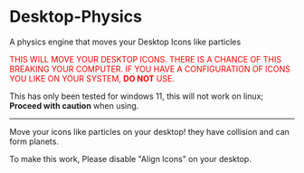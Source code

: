 # Desktop-Physics
A physics engine that moves your Desktop Icons like particles

<span style="color:red;">THIS WILL MOVE YOUR DESKTOP ICONS. THERE IS A CHANCE OF THIS BREAKING YOUR COMPUTER. IF YOU HAVE A CONFIGURATION OF ICONS YOU LIKE ON YOUR SYSTEM, <b>DO NOT</b> USE.</span>

This has only been tested for windows 11, this will not work on linux; <b>Proceed with caution</b> when using.

---

Move your icons like particles on your desktop! they have collision and can form planets.

To make this work, Please disable "Align Icons" on your desktop.

